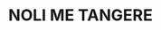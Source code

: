 ---
capo: 0
id: 0
lang: en-us
page: '287'
step: ele
subtitle: ''
tags: []
title: NOLI ME TANGERE
---